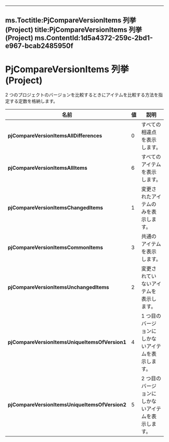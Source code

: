 

---
ms.Toctitle:PjCompareVersionItems 列挙 (Project)
title:PjCompareVersionItems 列挙 (Project)
ms.ContentId:1d5a4372-259c-2bd1-e967-bcab2485950f
---
# PjCompareVersionItems 列挙 (Project)




2 つのプロジェクトのバージョンを比較するときにアイテムを比較する方法を指定する定数を格納します。

|**名前**|**値**|**説明**|
|---|---|---|
|**pjCompareVersionItemsAllDifferences**|0|すべての相違点を表示します。|
|**pjCompareVersionItemsAllItems**|6|すべてのアイテムを表示します。|
|**pjCompareVersionItemsChangedItems**|1|変更されたアイテムのみを表示します。|
|**pjCompareVersionItemsCommonItems**|3|共通のアイテムを表示します。|
|**pjCompareVersionItemsUnchangedItems**|2|変更されていないアイテムを表示します。|
|**pjCompareVersionItemsUniqueItemsOfVersion1**|4|1 つ目のバージョンにしかないアイテムを表示します。|
|**pjCompareVersionItemsUniqueItemsOfVersion2**|5|2 つ目のバージョンにしかないアイテムを表示します。|




